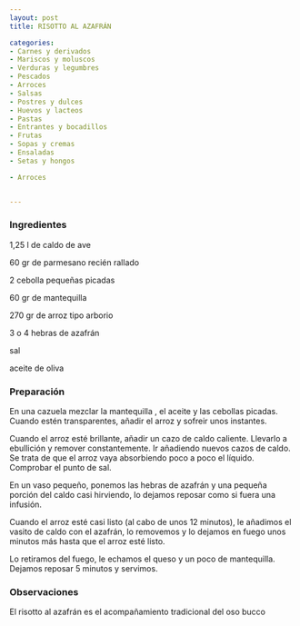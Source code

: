 ```yaml
---
layout: post
title: RISOTTO AL AZAFRÁN

categories:
- Carnes y derivados
- Mariscos y moluscos
- Verduras y legumbres
- Pescados
- Arroces
- Salsas
- Postres y dulces
- Huevos y lacteos
- Pastas
- Entrantes y bocadillos
- Frutas
- Sopas y cremas
- Ensaladas
- Setas y hongos

- Arroces


---
```


<h3>Ingredientes</h3>

1,25 l de caldo de ave

60 gr de parmesano recién rallado

2 cebolla pequeñas picadas

60 gr de mantequilla

270 gr de arroz tipo arborio

3 o 4 hebras de azafrán

sal

aceite de oliva

<h3>Preparación</h3>

En una cazuela mezclar la mantequilla , el aceite y las cebollas picadas. Cuando estén transparentes, añadir el arroz y sofreir unos instantes.

Cuando el arroz esté brillante, añadir un cazo de caldo caliente. Llevarlo a ebullición y remover constantemente. Ir añadiendo nuevos cazos de caldo. Se trata de que el arroz vaya absorbiendo poco a poco el líquido. Comprobar el punto de sal.

En un vaso pequeño, ponemos las hebras de azafrán y una pequeña porción del caldo casi hirviendo, lo dejamos reposar como si fuera una infusión.

Cuando el arroz esté casi listo (al cabo de unos 12 minutos), le añadimos el vasito de caldo con el azafrán, lo removemos y lo dejamos en fuego unos minutos más hasta que el arroz esté listo.

Lo retiramos del fuego, le echamos el queso y un poco de mantequilla. Dejamos reposar 5 minutos y servimos.

<h3>Observaciones</h3>

El risotto al azafrán es el acompañamiento tradicional del oso bucco

